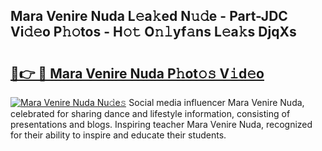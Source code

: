 ## Mara Venire Nuda L𝚎a𝚔ed N𝚞𝚍e - Part-JDC Vi𝚍𝚎o P𝚑𝚘tos - H𝚘𝚝 O𝚗𝚕yf𝚊ns L𝚎a𝚔s DjqXs

# <h2><a href="http://kfcqqo.oniu.top/?m=Mara+Venire+Nuda">🔗👉 🔴 Mara Venire Nuda P𝚑ot𝚘𝚜 V𝚒d𝚎o</a></h2>

[![Mara Venire Nuda Nu𝚍e𝚜](https://i.imgur.com/0qMVB7G.gif)](http://kfcqqo.oniu.top/?m=Mara+Venire+Nuda)
Social media influencer Mara Venire Nuda, celebrated for sharing dance and lifestyle information, consisting of presentations and blogs. Inspiring teacher Mara Venire Nuda, recognized for their ability to inspire and educate their students.  
